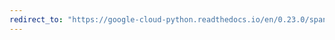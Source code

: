 ```yaml
---
redirect_to: "https://google-cloud-python.readthedocs.io/en/0.23.0/spanner-session-implicit-txn-usage.html"
---
```

